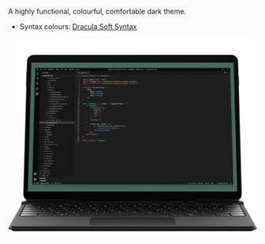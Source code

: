 A highly functional, colourful, comfortable dark theme.
- Syntax colours: [Dracula Soft Syntax](https://marketplace.visualstudio.com/items?itemName=yomed.theme-dracula-soft)

![visual](mockup.png "visual")